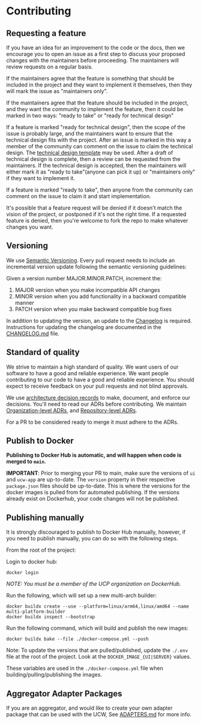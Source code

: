 # Contributing

## Requesting a feature

If you have an idea for an improvement to the code or the docs, then we encourage you to open an issue as a first step to discuss your proposed changes with the maintainers before proceeding. The maintainers will review requests on a regular basis.

If the maintainers agree that the feature is something that should be included in the project and they want to implement it themselves, then they will mark the issue as "maintainers only".

If the maintainers agree that the feature should be included in the project, and they want the community to implement the feature, then it could be marked in two ways: "ready to take" or "ready for technical design"

If a feature is marked "ready for technical design", then the scope of the issue is probably large, and the maintainers want to ensure that the technical design fits with the project. After an issue is marked in this way a member of the community can comment on the issue to claim the technical design. The [technical design template](./technicalDesignTemplate.md) may be used. After a draft of technical design is complete, then a review can be requested from the maintainers. If the technical design is accepted, then the maintainers will either mark it as "ready to take"(anyone can pick it up) or "maintainers only" if they want to implement it.

If a feature is marked "ready to take", then anyone from the community can comment on the issue to claim it and start implementation.

It's possible that a feature request will be denied if it doesn't match the vision of the project, or postponed if it's not the right time. If a requested feature is denied, then you're welcome to fork the repo to make whatever changes you want.

## Versioning

We use [Semantic Versioning](https://semver.org/spec/v2.0.0.html). Every pull request needs to include an incremental version update following the semantic versioning guidelines:

Given a version number MAJOR.MINOR.PATCH, increment the:

1. MAJOR version when you make incompatible API changes
2. MINOR version when you add functionality in a backward compatible manner
3. PATCH version when you make backward compatible bug fixes

In addition to updating the version, an update to the [Changelog](CHANGELOG.md) is required. Instructions for updating the changelog are documented in the [CHANGELOG.md](CHANGELOG.md) file.

## Standard of quality

We strive to maintain a high standard of quality. We want users of our software to have a good and reliable experience. We want people contributing to our code to have a good and reliable experience. You should expect to receive feedback on your pull requests and not blind approvals.

We use [architecture decision records](https://adr.github.io/) to make, document, and enforce our decisions. You'll need to read our ADRs before contributing. We maintain [Organization-level ADRs](https://github.com/Universal-Connect-Project/ucw-app/tree/main/architectureDecisionRecords), and [Repository-level ADRs](./architectureDecisionRecords).

For a PR to be considered ready to merge it must adhere to the ADRs.

## Publish to Docker

**Publishing to Docker Hub is automatic, and will happen when code is merged to `main`.**

**IMPORTANT**: Prior to merging your PR to main, make sure the versions of `ui` and `ucw-app` are up-to-date. The `version` property in
their respective `package.json` files should be up-to-date. This is where the versions for the docker images is pulled from
for automated publishing. If the versions already exist on Dockerhub, your code changes will not be published.

## Publishing manually

It is strongly discouraged to publish to Docker Hub manually, however, if you need to publish manually, you can do so with
the following steps.

From the root of the project:

Login to docker hub:

    docker login

_NOTE: You must be a member of the UCP organization on DockerHub._

Run the following, which will set up a new multi-arch builder:

    docker buildx create --use --platform=linux/arm64,linux/amd64 --name multi-platform-builder
    docker buildx inspect --bootstrap

Run the following command, which will build and publish the new images:

    docker buildx bake --file ./docker-compose.yml --push

Note: To update the versions that are pulled/published, update the `./.env` file at the root of the project. Look at
the `DOCKER_IMAGE_{UI|SERVER}` values.

These variables are used in the `./docker-compose.yml` file when building/pulling/publishing the images.

## Aggregator Adapter Packages

If you are an aggregator, and would like to create your own adapter package that can be used with the UCW, See [ADAPTERS.md](ADAPTERS.md) for more info.
